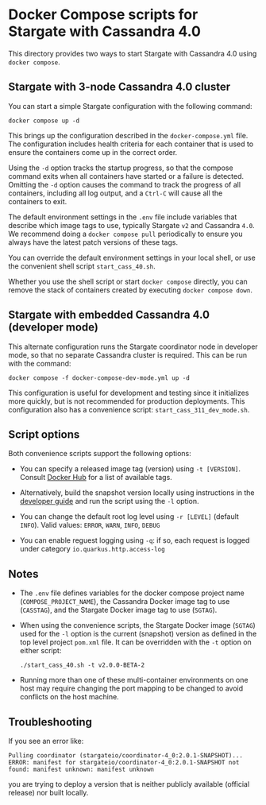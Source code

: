 # Docker Compose scripts for Stargate with Cassandra 4.0

This directory provides two ways to start Stargate with Cassandra 4.0 using `docker compose`.

## Stargate with 3-node Cassandra 4.0 cluster

You can start a simple Stargate configuration with the following command:

```
docker compose up -d
``` 

This brings up the configuration described in the `docker-compose.yml` file. The configuration includes health criteria for each container that is used to ensure the containers come up in the correct order.

Using the `-d` option tracks the startup progress, so that the compose command exits when all containers have started or a failure is detected. Omitting the `-d` option causes the command to track the progress of all containers, including all log output, and a `Ctrl-C` will cause all the containers to exit.

The default environment settings in the `.env` file include variables that describe which image tags to use, typically Stargate `v2` and Cassandra `4.0`. We recommend doing a `docker compose pull` periodically to ensure you always have the latest patch versions of these tags.

You can override the default environment settings in your local shell, or use the convenient shell script `start_cass_40.sh`.

Whether you use the shell script or start `docker compose` directly, you can remove the stack of containers created by executing `docker compose down`.

## Stargate with embedded Cassandra 4.0 (developer mode) 

This alternate configuration runs the Stargate coordinator node in developer mode, so that no separate Cassandra cluster is required. This can be run with the command:

```
docker compose -f docker-compose-dev-mode.yml up -d
``` 

This configuration is useful for development and testing since it initializes more quickly, but is not recommended for production deployments. This configuration also has a convenience script: `start_cass_311_dev_mode.sh`.

## Script options

Both convenience scripts support the following options:

* You can specify a released image tag (version) using `-t [VERSION]`. Consult [Docker Hub](https://hub.docker.com/r/stargateio/coordinator-4_0/tags) for a list of available tags.

* Alternatively, build the snapshot version locally using instructions in the [developer guide](../../DEV_GUIDE.md) and run the script using the `-l` option.

* You can change the default root log level using `-r [LEVEL]` (default `INFO`). Valid values: `ERROR`, `WARN`, `INFO`, `DEBUG`

* You can enable reguest logging using `-q`: if so, each request is logged under category `io.quarkus.http.access-log`

## Notes

* The `.env` file defines variables for the docker compose project name (`COMPOSE_PROJECT_NAME`), the Cassandra Docker image tag to use (`CASSTAG`), and the Stargate Docker image tag to use (`SGTAG`).

* When using the convenience scripts, the Stargate Docker image (`SGTAG`) used for the `-l` option is the current (snapshot) version as defined in the top level project `pom.xml` file. It can be overridden with the `-t` option on either script:

  `./start_cass_40.sh -t v2.0.0-BETA-2`

* Running more than one of these multi-container environments on one host may require changing the port mapping to be changed to avoid conflicts on the host machine.

## Troubleshooting

If you see an error like:
```
Pulling coordinator (stargateio/coordinator-4_0:2.0.1-SNAPSHOT)...
ERROR: manifest for stargateio/coordinator-4_0:2.0.1-SNAPSHOT not found: manifest unknown: manifest unknown
```

you are trying to deploy a version that is neither publicly available (official release) nor built locally.

